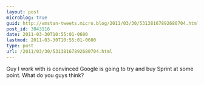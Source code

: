 ```yaml
---
layout: post
microblog: true
guid: http://vmstan-tweets.micro.blog/2011/03/30/53138167892680704.html
post_id: 3043116
date: 2011-03-30T10:55:01-0600
lastmod: 2011-03-30T10:55:01-0600
type: post
url: /2011/03/30/53138167892680704.html
---
```

Guy I work with is convinced Google is going to try and buy Sprint at some point. What do you guys think?

